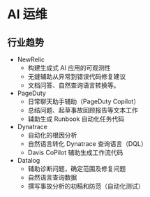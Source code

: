 # AI 运维

## 行业趋势

- NewRelic
  - 构建生成式 AI 应用的可观测性
  - 无缝辅助从异常到错误代码修复建议
  - 文档问答、自然查询语言转换等。
- PageDuty
  - 日常聊天助手辅助（PageDuty Copilot）
  - 总结问题、起草事故回顾报告等文本工作
  - 辅助生成 Runbook 自动化任务代码
- Dynatrace
  - 自动化的根因分析
  - 自然语言转化 Dynatrace 查询语言（DQL）
  - Davis CoPilot 辅助生成工作流代码
- Datalog
  - 辅助诊断问题，确定范围及修复问题
  - 自然语言查询数据
  - 撰写事故分析的初稿和防范（自动化测试）
